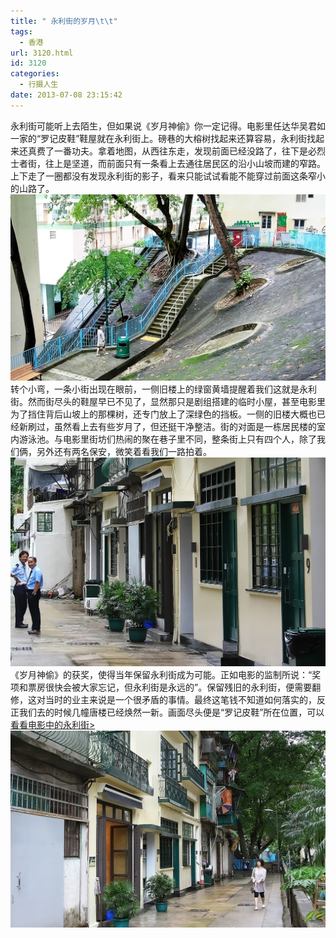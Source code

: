 ```yaml
---
title: " 永利街的岁月\t\t"
tags:
  - 香港
url: 3120.html
id: 3120
categories:
  - 行摄人生
date: 2013-07-08 23:15:42
---
```


永利街可能听上去陌生，但如果说《岁月神偷》你一定记得。电影里任达华吴君如一家的“罗记皮鞋”鞋屋就在永利街上。磅巷的大榕树找起来还算容易，永利街找起来还真费了一番功夫。拿着地图，从西往东走，发现前面已经没路了，往下是必烈士者街，往上是坚道，而前面只有一条看上去通往居民区的沿小山坡而建的窄路。上下走了一圈都没有发现永利街的影子，看来只能试试看能不能穿过前面这条窄小的山路了。 ![永利街](../../images//2013/07/wingleestreet1.jpg) 转个小弯，一条小街出现在眼前，一侧旧楼上的绿窗黄墙提醒着我们这就是永利街。然而街尽头的鞋屋早已不见了，显然那只是剧组搭建的临时小屋，甚至电影里为了挡住背后山坡上的那棵树，还专门放上了深绿色的挡板。一侧的旧楼大概也已经新刷过，虽然看上去有些岁月了，但还挺干净整洁。街的对面是一栋居民楼的室内游泳池。与电影里街坊们热闹的聚在巷子里不同，整条街上只有四个人，除了我们俩，另外还有两名保安，微笑着看我们一路拍着。 [![永利街](../../images//2013/07/wingleestreet3.jpg)](../../images//2013/07/wingleestreet3.jpg) 《岁月神偷》的获奖，使得当年保留永利街成为可能。正如电影的监制所说：“奖项和票房很快会被大家忘记，但永利街是永远的”。保留残旧的永利街，便需要翻修，这对当时的业主来说是一个很矛盾的事情。最终这笔钱不知道如何落实的，反正我们去的时候几幢唐楼已经焕然一新。画面尽头便是“罗记皮鞋”所在位置，可以 [看看电影中的永利街>](http://movie.douban.com/photos/photo/457916366/) [![永利街](../../images//2013/07/wingleestreet2.jpg)](../../images//2013/07/wingleestreet2.jpg)